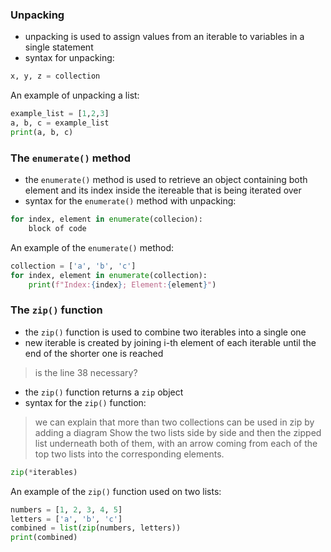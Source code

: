 ### Unpacking
- unpacking is used to assign values from an iterable to variables in a single statement
- syntax for unpacking:

```py
x, y, z = collection
```

An example of unpacking a list:

```py
example_list = [1,2,3]
a, b, c = example_list
print(a, b, c)
```

### The `enumerate()` method
- the `enumerate()` method is used to retrieve an object containing both element and its index inside the itereable that is being iterated over
- syntax for the `enumerate()` method with unpacking:

```py
for index, element in enumerate(collecion):
    block of code
```

An example of the `enumerate()` method:

```py
collection = ['a', 'b', 'c']
for index, element in enumerate(collection):
    print(f"Index:{index}; Element:{element}")
```

### The `zip()` function
- the `zip()` function is used to combine two iterables into a single one
- new iterable is created by joining i-th element of each iterable until the end of the shorter one is reached
> is the line 38 necessary? 
- the `zip()` function returns a `zip` object
- syntax for the `zip()` function:
> we can explain that more than two collections can be used in zip by adding a diagram
> Show the two lists side by side and then the zipped list underneath both of them, with an arrow coming from each of the top two lists into the corresponding elements.
```py
zip(*iterables)
```

An example of the `zip()` function used on two lists:

```py
numbers = [1, 2, 3, 4, 5]
letters = ['a', 'b', 'c']
combined = list(zip(numbers, letters))
print(combined)
```
